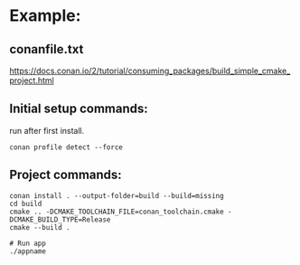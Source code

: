 # Example:
## conanfile.txt
https://docs.conan.io/2/tutorial/consuming_packages/build_simple_cmake_project.html

## Initial setup commands:
run after first install.
```
conan profile detect --force
```

## Project commands:
```
conan install . --output-folder=build --build=missing
cd build
cmake .. -DCMAKE_TOOLCHAIN_FILE=conan_toolchain.cmake -DCMAKE_BUILD_TYPE=Release
cmake --build .

# Run app
./appname
```
